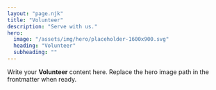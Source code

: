 ```yaml
---
layout: "page.njk"
title: "Volunteer"
description: "Serve with us."
hero:
  image: "/assets/img/hero/placeholder-1600x900.svg"
  heading: "Volunteer"
  subheading: ""
---
```


Write your **Volunteer** content here. Replace the hero image path in the frontmatter when ready.
